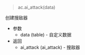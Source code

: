 > ac.ai_attack(data)

创建搜敌器

* 参数
    * data (table) - 自定义数据
* 返回
    * ai_attack (ai_attack) - 搜敌器
